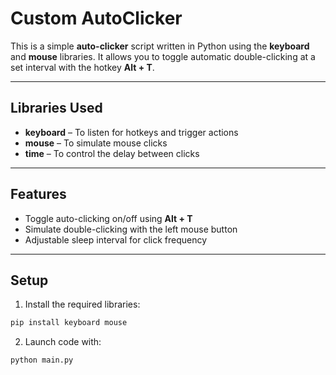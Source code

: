 # Custom AutoClicker

This is a simple **auto-clicker** script written in Python using the **keyboard** and **mouse** libraries. It allows you to toggle automatic double-clicking at a set interval with the hotkey **Alt + T**.

---

## Libraries Used

- **keyboard** – To listen for hotkeys and trigger actions
- **mouse** – To simulate mouse clicks
- **time** – To control the delay between clicks

---

## Features

- Toggle auto-clicking on/off using **Alt + T**
- Simulate double-clicking with the left mouse button
- Adjustable sleep interval for click frequency

---

## Setup

1. Install the required libraries:

```bash
pip install keyboard mouse

```
2. Launch code with:
```bash
python main.py
